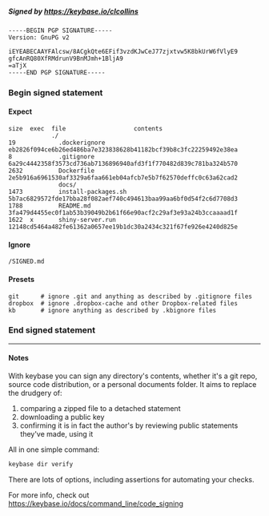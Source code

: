 ##### Signed by https://keybase.io/clcollins
```
-----BEGIN PGP SIGNATURE-----
Version: GnuPG v2

iEYEABECAAYFAlcsw/8ACgkQte6EFif3vzdKJwCeJ77zjxtvw5K8bkUrW6fVlyE9
gfcAnRQ80XfRMdrunV9BnMJmh+1BljA9
=aTjX
-----END PGP SIGNATURE-----

```

<!-- END SIGNATURES -->

### Begin signed statement 

#### Expect

```
size  exec  file                   contents                                                        
            ./                                                                                     
19            .dockerignore        eb2826f094ce6b26ed486ba7e323838628b41182bcf39b8c3fc22259492e38ea
8             .gitignore           6a29c4442358f3573cd736ab7136896940afd3f1f770482d839c781ba324b570
2632          Dockerfile           2e5b916a6961530af3329a6faa661eb04afcb7e5b7f62570deffc0c63a62cad2
              docs/                                                                                
1473          install-packages.sh  5b7ac6829572fde17bba28f082aef740c494613baa99aa6bf0d54f2c6d7708d3
1788          README.md            3fa479d4455ec0f1ab53b39049b2b61f66e90acf2c29af3e93a24b3ccaaaad1f
1622  x       shiny-server.run     12148cd5464a482fe61362a0657ee19b1dc30a2434c321f67fe926e4240d825e
```

#### Ignore

```
/SIGNED.md
```

#### Presets

```
git      # ignore .git and anything as described by .gitignore files
dropbox  # ignore .dropbox-cache and other Dropbox-related files    
kb       # ignore anything as described by .kbignore files          
```

<!-- summarize version = 0.0.9 -->

### End signed statement

<hr>

#### Notes

With keybase you can sign any directory's contents, whether it's a git repo,
source code distribution, or a personal documents folder. It aims to replace the drudgery of:

  1. comparing a zipped file to a detached statement
  2. downloading a public key
  3. confirming it is in fact the author's by reviewing public statements they've made, using it

All in one simple command:

```bash
keybase dir verify
```

There are lots of options, including assertions for automating your checks.

For more info, check out https://keybase.io/docs/command_line/code_signing